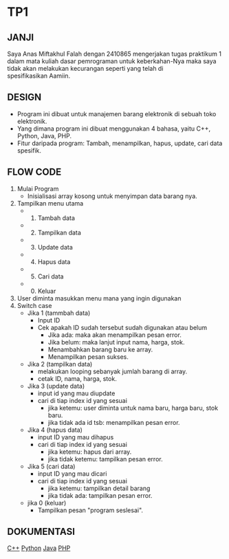 # TP1

## JANJI
Saya Anas Miftakhul Falah dengan 2410865 mengerjakan tugas praktikum 1
dalam mata kuliah dasar pemrograman untuk keberkahan-Nya maka saya
tidak akan melakukan kecurangan seperti yang telah di spesifikasikan Aamiin.

## DESIGN
- Program ini dibuat untuk manajemen barang elektronik di sebuah toko elektronik.
- Yang dimana program ini dibuat menggunakan 4 bahasa, yaitu C++, Python, Java, PHP.
- Fitur daripada program: Tambah, menampilkan, hapus, update, cari data spesifik.

## FLOW CODE
1. Mulai Program
   - Inisialisasi array kosong untuk menyimpan data barang nya.
2. Tampilkan menu utama
   - 1. Tambah data
   - 2. Tampilkan data
   - 3. Update data
   - 4. Hapus data
   - 5. Cari data
   - 0. Keluar
3. User diminta masukkan menu mana yang ingin digunakan
4. Switch case
   - Jika 1 (tammbah data)
     - Input ID
     - Cek apakah ID sudah tersebut sudah digunakan atau belum
       - Jika ada: maka akan menampilkan pesan error.
       - Jika belum: maka lanjut input nama, harga, stok.
       - Menambahkan barang baru ke array.
       - Menampilkan pesan sukses.
    - Jika 2 (tampilkan data)
      - melakukan looping sebanyak jumlah barang di array.
      - cetak ID, nama, harga, stok.
    - Jika 3 (update data)
      - input id yang mau diupdate
      - cari di tiap index id yang sesuai
        - jika ketemu: user diminta untuk nama baru, harga baru, stok baru.
        - jika tidak ada id tsb: menampilkan pesan error.
    - Jika 4 (hapus data)
      - input ID yang mau dihapus
      - cari di tiap index id yang sesuai
        - jika ketemu: hapus dari array.
        - jika tidak ketemu: tampilkan pesan error.
    - Jika 5 (cari data)
      - input ID yang mau dicari
      - cari di tiap index id yang sesuai
        - jika ketemu: tampilkan detail barang
        - jika tidak ada: tampilkan pesan error.
    - jika 0 (keluar)
      - Tampilkan pesan "program seslesai".

## DOKUMENTASI
  [C++](https://youtu.be/H26400hEQdc)
  [Python](https://youtu.be/e06oddERDa8)
  [Java](https://youtu.be/EFFiAUxY6Ik)
  [PHP](https://youtu.be/3EuijNQE_SA)
      
